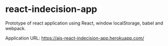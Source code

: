 <h1>react-indecision-app</h1>

Prototype of react application using React, window localStorage, babel and webpack.

Application URL: https://ajs-react-indecision-app.herokuapp.com/
